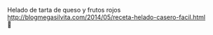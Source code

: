 Helado de tarta de queso y frutos rojos	http://blogmegasilvita.com/2014/05/receta-helado-casero-facil.html	
਍